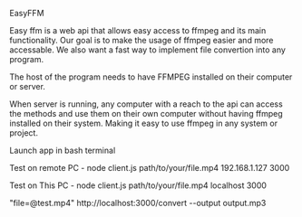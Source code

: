 EasyFFM

Easy ffm is a web api that allows easy access to ffmpeg and its main functionality.
Our goal is to make the usage of ffmpeg easier and more accessable.
We also want a fast way to implement file convertion into any program.

The host of the program needs to have FFMPEG installed on their computer or server.

When server is running, any computer with a reach to the api can access the methods and use them on their own computer without having ffmpeg installed on their system. Making it easy to use ffmpeg in any system or project.


Launch app in bash terminal

Test on remote PC - node client.js path/to/your/file.mp4 192.168.1.127 3000

Test on This PC - node client.js path/to/your/file.mp4 localhost 3000



"file=@test.mp4" http://localhost:3000/convert --output output.mp3
